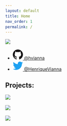 ```yaml
---
layout: default
title: Home
nav_order: 1
permalink: /
---
```


[<img src="https://avatars3.githubusercontent.com/u/1033735" width="200">](https://github.com/hvianna)

+ [![](/img/github.png) @hvianna](https://github.com/hvianna)
+ [![](/img/twitter.png) @HenriqueVianna](https://twitter.com/HenriqueVianna)

## Projects:

[![](https://audiomotion.me/docs/img/audioMotion-header.png)](https://audiomotion.me)

[![](https://raw.githubusercontent.com/hvianna/desktopCal.js/master/img/sharing.png)](https://github.com/hvianna/desktopCal.js)

[![](https://henriquevianna.com/Xplorer2019/img/Xplorer2019.png)](https://henriquevianna.com/Xplorer2019)
